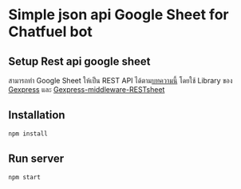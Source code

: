 # Simple json api Google Sheet for Chatfuel bot

## Setup Rest api google sheet

สามารถทำ Google Sheet ให้เป็น REST API ได้ตาม[บทความนี้](https://peerasak.com/post/create-rest-api-in-5-minutes-by-google-sheet/?fbclid=IwAR3jop7Ln-mlkObbpcewiO5aX9X_WEtiwh17xdmms65f6aBQsd3WM4sRkYE) โดยใช้ Library ของ [Gexpress](https://github.com/coderofsalvation/Gexpress) และ [Gexpress-middleware-RESTsheet](https://github.com/coderofsalvation/Gexpress-middleware-RESTsheet)


## Installation

```bash
npm install
```

## Run server

```bash
npm start
```
